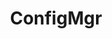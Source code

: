 ---
title: "ConfigMgr"
description: "Content where ConfigMgr is the main focus"
slug: "ConfigMgr"
---